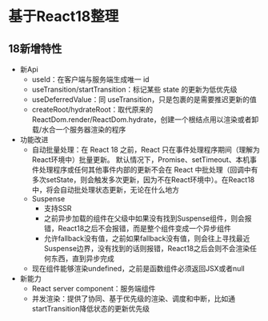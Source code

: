# 基于React18整理

## 18新增特性

- 新Api
  - useId：在客户端与服务端生成唯一 id
  - useTransition/startTransition：标记某些 state 的更新为低优先级
  - useDeferredValue：同 useTransition，只是包裹的是需要推迟更新的值
  - createRoot/hydrateRoot：取代原来的 ReactDom.render/ReactDom.hydrate，创建一个根结点用以渲染或者卸载/水合一个服务器渲染的程序
- 功能改进
  - 自动批量处理：在 React 18 之前，React 只在事件处理程序期间（理解为React环境中）批量更新。 默认情况下，Promise、setTimeout、本机事件处理程序或任何其他事件内部的更新不会在 React 中批处理（回调中有多次setState，则会触发多次更新，因为不在React环境中）。在React18中，将会自动批处理状态更新，无论在什么地方
  - Suspense
    - 支持SSR
    - 之前异步加载的组件在父级中如果没有找到Suspense组件，则会报错，React18之后不会报错，而是整个组件变成一个异步组件
    - 允许fallback没有值，之前如果fallback没有值，则会往上寻找最近Suspense边界，没有找到的话则报错，React18之后会则不会渲染任何东西，直到异步完成
  - 现在组件能够渲染undefined，之前是函数组件必须返回JSX或者null
- 新能力
  - React server component：服务端组件
  - 并发渲染：提供了协同、基于优先级的渲染、调度和中断，比如通startTransition降低状态的更新优先级
